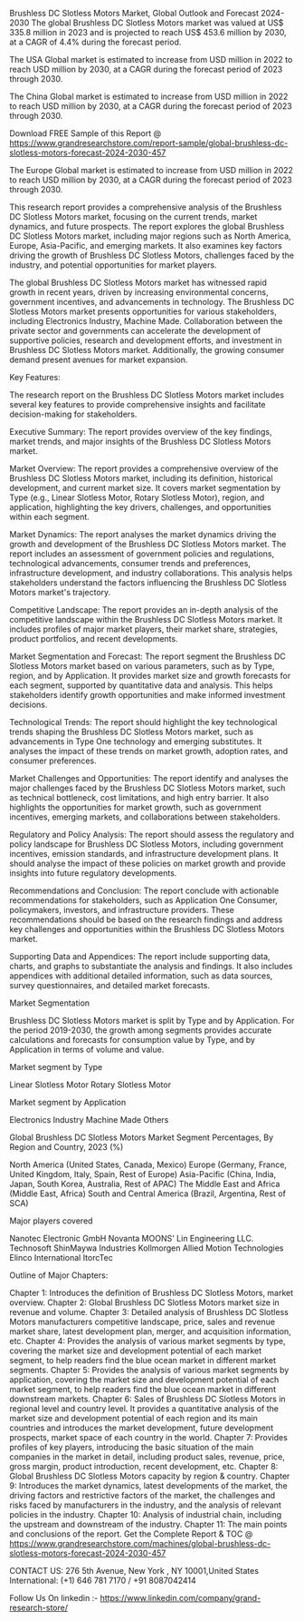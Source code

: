 Brushless DC Slotless Motors Market, Global Outlook and Forecast 2024-2030
The global Brushless DC Slotless Motors market was valued at US$ 335.8 million in 2023 and is projected to reach US$ 453.6 million by 2030, at a CAGR of 4.4% during the forecast period.

The USA Global market is estimated to increase from USD million in 2022 to reach USD million by 2030, at a CAGR during the forecast period of 2023 through 2030.

The China Global market is estimated to increase from USD million in 2022 to reach USD million by 2030, at a CAGR during the forecast period of 2023 through 2030.

Download FREE Sample of this Report @ https://www.grandresearchstore.com/report-sample/global-brushless-dc-slotless-motors-forecast-2024-2030-457

The Europe Global market is estimated to increase from USD million in 2022 to reach USD million by 2030, at a CAGR during the forecast period of 2023 through 2030.

This research report provides a comprehensive analysis of the Brushless DC Slotless Motors market, focusing on the current trends, market dynamics, and future prospects. The report explores the global Brushless DC Slotless Motors market, including major regions such as North America, Europe, Asia-Pacific, and emerging markets. It also examines key factors driving the growth of Brushless DC Slotless Motors, challenges faced by the industry, and potential opportunities for market players.

The global Brushless DC Slotless Motors market has witnessed rapid growth in recent years, driven by increasing environmental concerns, government incentives, and advancements in technology. The Brushless DC Slotless Motors market presents opportunities for various stakeholders, including Electronics Industry, Machine Made. Collaboration between the private sector and governments can accelerate the development of supportive policies, research and development efforts, and investment in Brushless DC Slotless Motors market. Additionally, the growing consumer demand present avenues for market expansion.

Key Features:

The research report on the Brushless DC Slotless Motors market includes several key features to provide comprehensive insights and facilitate decision-making for stakeholders.

Executive Summary: The report provides overview of the key findings, market trends, and major insights of the Brushless DC Slotless Motors market.

Market Overview: The report provides a comprehensive overview of the Brushless DC Slotless Motors market, including its definition, historical development, and current market size. It covers market segmentation by Type (e.g., Linear Slotless Motor, Rotary Slotless Motor), region, and application, highlighting the key drivers, challenges, and opportunities within each segment.

Market Dynamics: The report analyses the market dynamics driving the growth and development of the Brushless DC Slotless Motors market. The report includes an assessment of government policies and regulations, technological advancements, consumer trends and preferences, infrastructure development, and industry collaborations. This analysis helps stakeholders understand the factors influencing the Brushless DC Slotless Motors market's trajectory.

Competitive Landscape: The report provides an in-depth analysis of the competitive landscape within the Brushless DC Slotless Motors market. It includes profiles of major market players, their market share, strategies, product portfolios, and recent developments.

Market Segmentation and Forecast: The report segment the Brushless DC Slotless Motors market based on various parameters, such as by Type, region, and by Application. It provides market size and growth forecasts for each segment, supported by quantitative data and analysis. This helps stakeholders identify growth opportunities and make informed investment decisions.

Technological Trends: The report should highlight the key technological trends shaping the Brushless DC Slotless Motors market, such as advancements in Type One technology and emerging substitutes. It analyses the impact of these trends on market growth, adoption rates, and consumer preferences.

Market Challenges and Opportunities: The report identify and analyses the major challenges faced by the Brushless DC Slotless Motors market, such as technical bottleneck, cost limitations, and high entry barrier. It also highlights the opportunities for market growth, such as government incentives, emerging markets, and collaborations between stakeholders.

Regulatory and Policy Analysis: The report should assess the regulatory and policy landscape for Brushless DC Slotless Motors, including government incentives, emission standards, and infrastructure development plans. It should analyse the impact of these policies on market growth and provide insights into future regulatory developments.

Recommendations and Conclusion: The report conclude with actionable recommendations for stakeholders, such as Application One Consumer, policymakers, investors, and infrastructure providers. These recommendations should be based on the research findings and address key challenges and opportunities within the Brushless DC Slotless Motors market.

Supporting Data and Appendices: The report include supporting data, charts, and graphs to substantiate the analysis and findings. It also includes appendices with additional detailed information, such as data sources, survey questionnaires, and detailed market forecasts.

Market Segmentation

Brushless DC Slotless Motors market is split by Type and by Application. For the period 2019-2030, the growth among segments provides accurate calculations and forecasts for consumption value by Type, and by Application in terms of volume and value.

Market segment by Type

Linear Slotless Motor
Rotary Slotless Motor

Market segment by Application

Electronics Industry
Machine Made
Others

Global Brushless DC Slotless Motors Market Segment Percentages, By Region and Country, 2023 (%)

North America (United States, Canada, Mexico)
Europe (Germany, France, United Kingdom, Italy, Spain, Rest of Europe)
Asia-Pacific (China, India, Japan, South Korea, Australia, Rest of APAC)
The Middle East and Africa (Middle East, Africa)
South and Central America (Brazil, Argentina, Rest of SCA)

Major players covered

Nanotec Electronic GmbH
Novanta
MOONS'
Lin Engineering LLC.
Technosoft
ShinMaywa Industries
Kollmorgen
Allied Motion Technologies
Elinco International
ItorcTec

Outline of Major Chapters:

Chapter 1: Introduces the definition of Brushless DC Slotless Motors, market overview.
Chapter 2: Global Brushless DC Slotless Motors market size in revenue and volume.
Chapter 3: Detailed analysis of Brushless DC Slotless Motors manufacturers competitive landscape, price, sales and revenue market share, latest development plan, merger, and acquisition information, etc.
Chapter 4: Provides the analysis of various market segments by type, covering the market size and development potential of each market segment, to help readers find the blue ocean market in different market segments.
Chapter 5: Provides the analysis of various market segments by application, covering the market size and development potential of each market segment, to help readers find the blue ocean market in different downstream markets.
Chapter 6: Sales of Brushless DC Slotless Motors in regional level and country level. It provides a quantitative analysis of the market size and development potential of each region and its main countries and introduces the market development, future development prospects, market space of each country in the world.
Chapter 7: Provides profiles of key players, introducing the basic situation of the main companies in the market in detail, including product sales, revenue, price, gross margin, product introduction, recent development, etc.
Chapter 8: Global Brushless DC Slotless Motors capacity by region & country.
Chapter 9: Introduces the market dynamics, latest developments of the market, the driving factors and restrictive factors of the market, the challenges and risks faced by manufacturers in the industry, and the analysis of relevant policies in the industry.
Chapter 10: Analysis of industrial chain, including the upstream and downstream of the industry.
Chapter 11: The main points and conclusions of the report.
Get the Complete Report & TOC @ https://www.grandresearchstore.com/machines/global-brushless-dc-slotless-motors-forecast-2024-2030-457

CONTACT US:
276 5th Avenue, New York , NY 10001,United States
International: (+1) 646 781 7170 / +91 8087042414

Follow Us On linkedin :- https://www.linkedin.com/company/grand-research-store/
